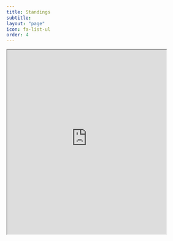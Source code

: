```yaml
---
title: Standings
subtitle: 
layout: "page"
icon: fa-list-ul
order: 4
---
```


<iframe height="480" width="415" src="https://docs.google.com/spreadsheets/d/e/2PACX-1vQYAgCY2bjRcVVV_NMSiZiJG6rqwvBWM5Obc1jq96qqZz6k7VjHPuDestGC5RmtmQPPMk6ualtECRKw/pubhtml?gid=181478236&amp;single=true&amp;widget=false&amp;headers=false"></iframe>